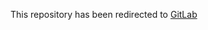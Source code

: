 This repository has been redirected to [GitLab](https://gitlab.ethz.ch/ibt-cmr/publications/flowmri_net.git)

